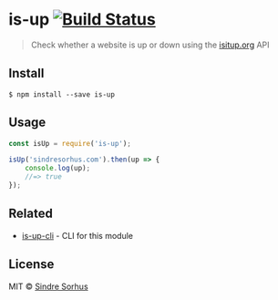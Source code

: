 # is-up [![Build Status](https://travis-ci.org/sindresorhus/is-up.svg?branch=master)](https://travis-ci.org/sindresorhus/is-up)

> Check whether a website is up or down using the [isitup.org](http://isitup.org) API


## Install

```
$ npm install --save is-up
```


## Usage

```js
const isUp = require('is-up');

isUp('sindresorhus.com').then(up => {
	console.log(up);
	//=> true
});
```


## Related

- [is-up-cli](https://github.com/sindresorhus/is-up-cli) - CLI for this module


## License

MIT © [Sindre Sorhus](http://sindresorhus.com)
